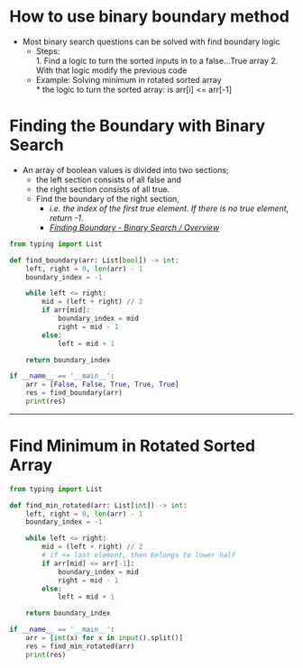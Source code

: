 # How to use binary boundary method
* Most binary search questions can be solved with find boundary logic  
	* Steps:  
		  1. Find a logic to turn the sorted inputs in to a false…True array 
		  2. With that logic modify the previous code  
	* Example: Solving minimum in rotated sorted array  
		  * the logic to turn the sorted array: is arr[i] <= arr[-1]

# Finding the Boundary with Binary Search
- An array of boolean values is divided into two sections;  
	- the left section consists of all false and  
	- the right section consists of all true.  
  * Find the boundary of the right section,  
      * *i.e. the index of the first true element. If there is no true element, return -1*.  
    * _[Finding Boundary - Binary Search / Overview](https://algo.monster/problems/binary_search_boundary)_  

```python
from typing import List

def find_boundary(arr: List[bool]) -> int:
    left, right = 0, len(arr) - 1
    boundary_index = -1

    while left <= right:
        mid = (left + right) // 2
        if arr[mid]:
            boundary_index = mid
            right = mid - 1
        else:
            left = mid + 1

    return boundary_index

if __name__ == '__main__':
    arr = [False, False, True, True, True]
    res = find_boundary(arr)
    print(res)
```  
  
----
# Find Minimum in Rotated Sorted Array

```python
from typing import List

def find_min_rotated(arr: List[int]) -> int:
    left, right = 0, len(arr) - 1
    boundary_index = -1

    while left <= right:
        mid = (left + right) // 2
        # if <= last element, then belongs to lower half
        if arr[mid] <= arr[-1]:
            boundary_index = mid
            right = mid - 1
        else:
            left = mid + 1

    return boundary_index

if __name__ == '__main__':
    arr = [int(x) for x in input().split()]
    res = find_min_rotated(arr)
    print(res)
```  
  
